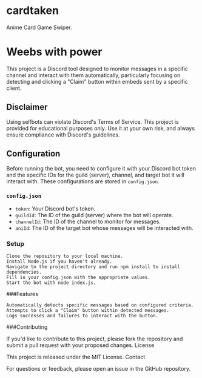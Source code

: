 # cardtaken
Anime Card Game Swiper.  

# Weebs with power

This project is a Discord tool designed to monitor messages in a specific channel and interact with them automatically, particularly focusing on detecting and clicking a "Claim" button within embeds sent by a specific client.

## Disclaimer

Using selfbots can violate Discord's Terms of Service. This project is provided for educational purposes only. Use it at your own risk, and always ensure compliance with Discord's guidelines.

## Configuration

Before running the bot, you need to configure it with your Discord bot token and the specific IDs for the guild (server), channel, and target bot it will interact with. These configurations are stored in `config.json`.

### `config.json`

- `token`: Your Discord bot's token.
- `guildId`: The ID of the guild (server) where the bot will operate.
- `channelId`: The ID of the channel to monitor for messages.
- `aniId`: The ID of the target bot whose messages will be interacted with.

### Setup

    Clone the repository to your local machine.
    Install Node.js if you haven't already.
    Navigate to the project directory and run npm install to install dependencies.
    Fill in your config.json with the appropriate values.
    Start the bot with node index.js.

###Features

    Automatically detects specific messages based on configured criteria.
    Attempts to click a "Claim" button within detected messages.
    Logs successes and failures to interact with the button.

###Contributing

If you'd like to contribute to this project, please fork the repository and submit a pull request with your proposed changes.
License

This project is released under the MIT License.
Contact

For questions or feedback, please open an issue in the GitHub repository.

